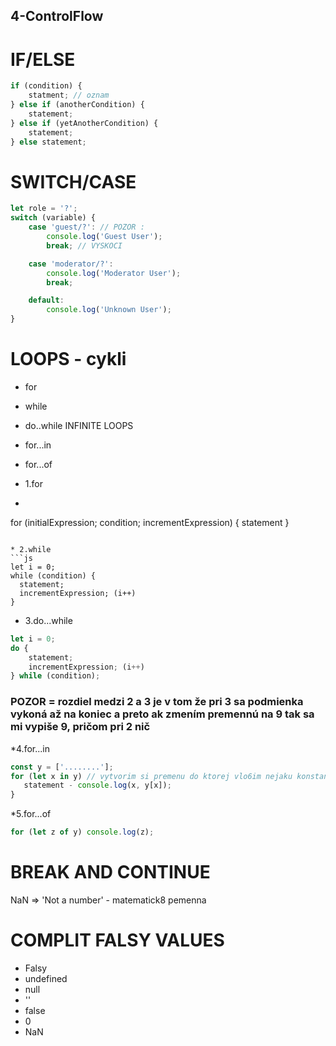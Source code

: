 ## 4-ControlFlow
# IF/ELSE
```js
if (condition) {
	statment; // oznam
} else if (anotherCondition) {
	statement;
} else if (yetAnotherCondition) {
	statement;
} else statement;
```
# SWITCH/CASE
```js
let role = '?';
switch (variable) {
	case 'guest/?': // POZOR :
		console.log('Guest User');
		break; // VYSKOCI

	case 'moderator/?':
		console.log('Moderator User');
		break;

	default:
		console.log('Unknown User');
}
```
# LOOPS - cykli
* for
* while
* do..while
INFINITE LOOPS
* for...in 
* for...of

* 1.for
* ```js
for (initialExpression; condition; incrementExpression) {
  statement
}
```

* 2.while
```js
let i = 0;
while (condition) {
  statement;
  incrementExpression; (i++)
}
```

* 3.do...while
```js
let i = 0;
do {
	statement;
	incrementExpression; (i++)
} while (condition);
```

### POZOR = rozdiel medzi 2 a 3 je v tom že pri 3 sa podmienka vykoná až na koniec a preto ak zmením premennú na 9 tak sa mi vypiše 9, pričom pri 2 nič

*4.for...in
```js
const y = ['........'];
for (let x in y) // vytvorim si premenu do ktorej vlo6im nejaku konstantu????{
   statement - console.log(x, y[x]);
}
```

*5.for...of
```js
for (let z of y) console.log(z); 
```
# BREAK AND CONTINUE

NaN => 'Not a number' - matematick8 pemenna

# COMPLIT FALSY VALUES
* Falsy
* undefined
* null
* ''
* false
* 0
* NaN